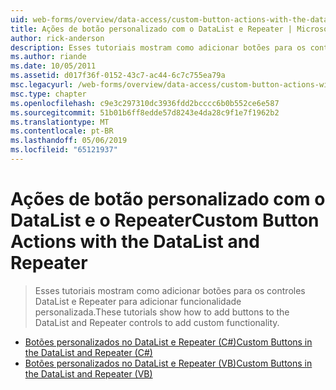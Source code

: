 ```yaml
---
uid: web-forms/overview/data-access/custom-button-actions-with-the-datalist-and-repeater/index
title: Ações de botão personalizado com o DataList e Repeater | Microsoft Docs
author: rick-anderson
description: Esses tutoriais mostram como adicionar botões para os controles DataList e Repeater para adicionar funcionalidade personalizada.
ms.author: riande
ms.date: 10/05/2011
ms.assetid: d017f36f-0152-43c7-ac44-6c7c755ea79a
msc.legacyurl: /web-forms/overview/data-access/custom-button-actions-with-the-datalist-and-repeater
msc.type: chapter
ms.openlocfilehash: c9e3c297310dc3936fdd2bcccc6b0b552ce6e587
ms.sourcegitcommit: 51b01b6ff8edde57d8243e4da28c9f1e7f1962b2
ms.translationtype: MT
ms.contentlocale: pt-BR
ms.lasthandoff: 05/06/2019
ms.locfileid: "65121937"
---
```

# <a name="custom-button-actions-with-the-datalist-and-repeater"></a><span data-ttu-id="420d3-103">Ações de botão personalizado com o DataList e o Repeater</span><span class="sxs-lookup"><span data-stu-id="420d3-103">Custom Button Actions with the DataList and Repeater</span></span>

> <span data-ttu-id="420d3-104">Esses tutoriais mostram como adicionar botões para os controles DataList e Repeater para adicionar funcionalidade personalizada.</span><span class="sxs-lookup"><span data-stu-id="420d3-104">These tutorials show how to add buttons to the DataList and Repeater controls to add custom functionality.</span></span>

- [<span data-ttu-id="420d3-105">Botões personalizados no DataList e Repeater (C#)</span><span class="sxs-lookup"><span data-stu-id="420d3-105">Custom Buttons in the DataList and Repeater (C#)</span></span>](custom-buttons-in-the-datalist-and-repeater-cs.md)
- [<span data-ttu-id="420d3-106">Botões personalizados no DataList e Repeater (VB)</span><span class="sxs-lookup"><span data-stu-id="420d3-106">Custom Buttons in the DataList and Repeater (VB)</span></span>](custom-buttons-in-the-datalist-and-repeater-vb.md)
